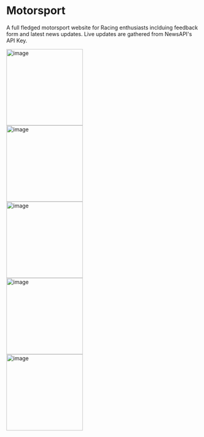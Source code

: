 # Motorsport

A full fledged motorsport website for Racing enthusiasts inclduing feedback form and latest news updates.
Live updates are gathered from NewsAPI's API Key.

<img width="200" alt="image" src="https://github.com/user-attachments/assets/a47236d6-2436-46c4-b431-46689b680207" /><br>
<img width="200" alt="image" src="https://github.com/user-attachments/assets/4a980ced-79fc-4ecd-9fee-d5b0ab95d3ac" /><br>
<img width="200" alt="image" src="https://github.com/user-attachments/assets/af47c8ad-6f2d-41f1-8801-8b49dc0bfdb7" /><br>
<img width="200" alt="image" src="https://github.com/user-attachments/assets/e2b5bb47-003b-4bb2-8ac8-7b2ab9379747" /><br>
<img width="200" alt="image" src="https://github.com/user-attachments/assets/147e5c46-dd1c-4e53-8801-569e64be303e" /><br>

